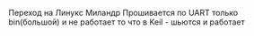 Переход на Линукс Миландр
Прошивается по UART только bin(большой) и не работает
то что в Keil - шьются и работает

